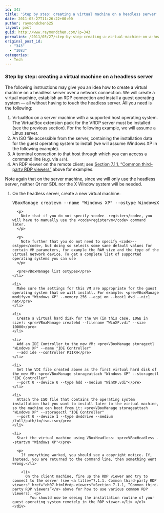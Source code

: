 ```yaml
---
id: 343
title: 'Step by step: creating a virtual machine on a headless server'
date: 2011-05-27T11:26:22+00:00
author: raymondchen625
layout: post
guid: http://www.raymondchen.com/?p=343
permalink: /2011/05/27/step-by-step-creating-a-virtual-machine-on-a-headless-server/
original_post_id:
  - "343"
  - "1083"
categories:
  - Tech
---
```

<div>
  <div>
    <div>
      <h3>
        Step by step: creating a virtual machine on a headless server
      </h3>
    </div>
  </div>
</div>

The following instructions may give you an idea how to create a virtual machine on a headless server over a network connection. We will create a virtual machine, establish an RDP connection and install a guest operating system &#8212; all without having to touch the headless server. All you need is the following:

<div>
  <ol type="1">
    <li>
      VirtualBox on a server machine with a supported host operating system. The VirtualBox extension pack for the VRDP server must be installed (see the previous section). For the following example, we will assume a Linux server.
    </li>
    <li>
      An ISO file accessible from the server, containing the installation data for the guest operating system to install (we will assume Windows XP in the following example).
    </li>
    <li>
      A terminal connection to that host through which you can access a command line (e.g. via <code>ssh</code>).
    </li>
    <li>
      An RDP viewer on the remote client; see <a title="7.1.1. Common third-party RDP viewers" href="ch07.html#rdp-viewers">Section 7.1.1, “Common third-party RDP viewers”</a> above for examples.
    </li>
  </ol>
</div>

Note again that on the server machine, since we will only use the headless server, neither Qt nor SDL nor the X Window system will be needed.

<div>
  <ol type="1">
    <li>
      On the headless server, create a new virtual machine: <pre>VBoxManage createvm --name "Windows XP" --ostype WindowsXP --register</pre>
      
      <p>
        Note that if you do not specify <code>--register</code>, you will have to manually use the <code>registervm</code> command later.
      </p>
      
      <p>
        Note further that you do not need to specify <code>--ostype</code>, but doing so selects some sane default values for certain VM parameters, for example the RAM size and the type of the virtual network device. To get a complete list of supported operating systems you can use
      </p>
      
      <pre>VBoxManage list ostypes</pre>
    </li>
    
    <li>
      Make sure the settings for this VM are appropriate for the guest operating system that we will install. For example: <pre>VBoxManage modifyvm "Windows XP" --memory 256 --acpi on --boot1 dvd --nic1 nat</pre>
    </li>
    
    <li>
      Create a virtual hard disk for the VM (in this case, 10GB in size): <pre>VBoxManage createhd --filename "WinXP.vdi" --size 10000</pre>
    </li>
    
    <li>
      Add an IDE Controller to the new VM: <pre>VBoxManage storagectl "Windows XP" --name "IDE Controller"
      --add ide --controller PIIX4</pre>
    </li>
    
    <li>
      Set the VDI file created above as the first virtual hard disk of the new VM: <pre>VBoxManage storageattach "Windows XP" --storagectl "IDE Controller"
      --port 0 --device 0 --type hdd --medium "WinXP.vdi"</pre>
    </li>
    
    <li>
      Attach the ISO file that contains the operating system installation that you want to install later to the virtual machine, so the machine can boot from it: <pre>VBoxManage storageattach "Windows XP" --storagectl "IDE Controller"
      --port 0 --device 1 --type dvddrive --medium /full/path/to/iso.iso</pre>
    </li>
    
    <li>
      Start the virtual machine using VBoxHeadless: <pre>VBoxHeadless --startvm "Windows XP"</pre>
      
      <p>
        If everything worked, you should see a copyright notice. If, instead, you are returned to the command line, then something went wrong.</li> 
        
        <li>
          On the client machine, fire up the RDP viewer and try to connect to the server (see <a title="7.1.1. Common third-party RDP viewers" href="ch07.html#rdp-viewers">Section 7.1.1, “Common third-party RDP viewers”</a> above for how to use various common RDP viewers). <p>
            You should now be seeing the installation routine of your guest operating system remotely in the RDP viewer.</li> </ol> </div>